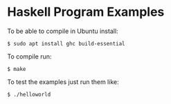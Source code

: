 
# Haskell Program Examples

To be able to compile in Ubuntu install:

    $ sudo apt install ghc build-essential

To compile run:

    $ make

To test the examples just run them like:

    $ ./helloworld

